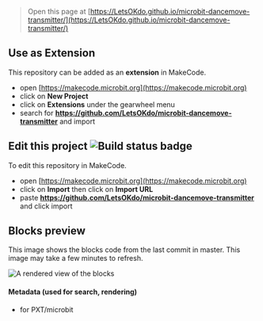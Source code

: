 
> Open this page at [https://LetsOKdo.github.io/microbit-dancemove-transmitter/](https://LetsOKdo.github.io/microbit-dancemove-transmitter/)

## Use as Extension

This repository can be added as an **extension** in MakeCode.

* open [https://makecode.microbit.org](https://makecode.microbit.org)
* click on **New Project**
* click on **Extensions** under the gearwheel menu
* search for **https://github.com/LetsOKdo/microbit-dancemove-transmitter** and import

## Edit this project ![Build status badge](https://github.com/LetsOKdo/microbit-dancemove-transmitter/workflows/MakeCode/badge.svg)

To edit this repository in MakeCode.

* open [https://makecode.microbit.org](https://makecode.microbit.org)
* click on **Import** then click on **Import URL**
* paste **https://github.com/LetsOKdo/microbit-dancemove-transmitter** and click import

## Blocks preview

This image shows the blocks code from the last commit in master.
This image may take a few minutes to refresh.

![A rendered view of the blocks](https://github.com/LetsOKdo/microbit-dancemove-transmitter/raw/master/.github/makecode/blocks.png)

#### Metadata (used for search, rendering)

* for PXT/microbit
<script src="https://makecode.com/gh-pages-embed.js"></script><script>makeCodeRender("{{ site.makecode.home_url }}", "{{ site.github.owner_name }}/{{ site.github.repository_name }}");</script>
